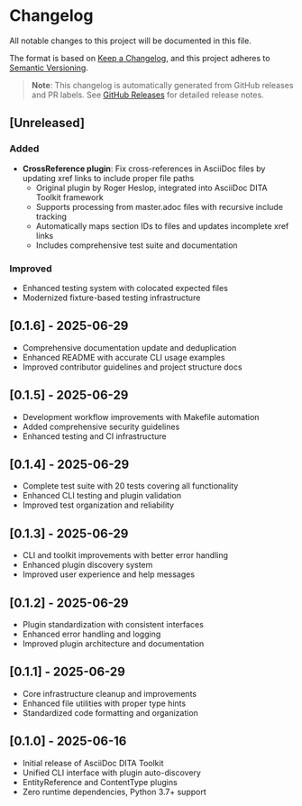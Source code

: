 # Changelog

All notable changes to this project will be documented in this file.

The format is based on [Keep a Changelog](https://keepachangelog.com/en/1.0.0/),
and this project adheres to [Semantic Versioning](https://semver.org/spec/v2.0.0.html).

> **Note**: This changelog is automatically generated from GitHub releases and PR labels.
> See [GitHub Releases](https://github.com/rolfedh/asciidoc-dita-toolkit/releases) for detailed release notes.

## [Unreleased]

### Added
- **CrossReference plugin**: Fix cross-references in AsciiDoc files by updating xref links to include proper file paths
  - Original plugin by Roger Heslop, integrated into AsciiDoc DITA Toolkit framework
  - Supports processing from master.adoc files with recursive include tracking
  - Automatically maps section IDs to files and updates incomplete xref links
  - Includes comprehensive test suite and documentation

### Improved
- Enhanced testing system with colocated expected files
- Modernized fixture-based testing infrastructure

## [0.1.6] - 2025-06-29

- Comprehensive documentation update and deduplication
- Enhanced README with accurate CLI usage examples
- Improved contributor guidelines and project structure docs

## [0.1.5] - 2025-06-29

- Development workflow improvements with Makefile automation
- Added comprehensive security guidelines
- Enhanced testing and CI infrastructure

## [0.1.4] - 2025-06-29

- Complete test suite with 20 tests covering all functionality
- Enhanced CLI testing and plugin validation
- Improved test organization and reliability

## [0.1.3] - 2025-06-29

- CLI and toolkit improvements with better error handling
- Enhanced plugin discovery system
- Improved user experience and help messages

## [0.1.2] - 2025-06-29

- Plugin standardization with consistent interfaces
- Enhanced error handling and logging
- Improved plugin architecture and documentation

## [0.1.1] - 2025-06-29

- Core infrastructure cleanup and improvements
- Enhanced file utilities with proper type hints
- Standardized code formatting and organization

## [0.1.0] - 2025-06-16

- Initial release of AsciiDoc DITA Toolkit
- Unified CLI interface with plugin auto-discovery
- EntityReference and ContentType plugins
- Zero runtime dependencies, Python 3.7+ support
